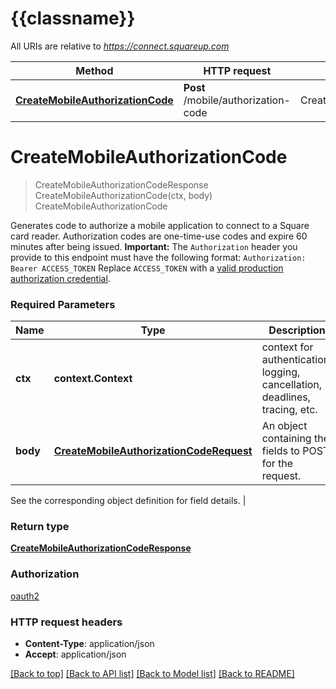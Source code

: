 # {{classname}}

All URIs are relative to *https://connect.squareup.com*

Method | HTTP request | Description
------------- | ------------- | -------------
[**CreateMobileAuthorizationCode**](MobileAuthorizationApi.md#CreateMobileAuthorizationCode) | **Post** /mobile/authorization-code | CreateMobileAuthorizationCode

# **CreateMobileAuthorizationCode**
> CreateMobileAuthorizationCodeResponse CreateMobileAuthorizationCode(ctx, body)
CreateMobileAuthorizationCode

Generates code to authorize a mobile application to connect to a Square card reader.  Authorization codes are one-time-use codes and expire 60 minutes after being issued.  __Important:__ The `Authorization` header you provide to this endpoint must have the following format:  ``` Authorization: Bearer ACCESS_TOKEN ```  Replace `ACCESS_TOKEN` with a [valid production authorization credential](https://developer.squareup.com/docs/build-basics/access-tokens).

### Required Parameters

Name | Type | Description  | Notes
------------- | ------------- | ------------- | -------------
 **ctx** | **context.Context** | context for authentication, logging, cancellation, deadlines, tracing, etc.
  **body** | [**CreateMobileAuthorizationCodeRequest**](CreateMobileAuthorizationCodeRequest.md)| An object containing the fields to POST for the request.

See the corresponding object definition for field details. | 

### Return type

[**CreateMobileAuthorizationCodeResponse**](CreateMobileAuthorizationCodeResponse.md)

### Authorization

[oauth2](../README.md#oauth2)

### HTTP request headers

 - **Content-Type**: application/json
 - **Accept**: application/json

[[Back to top]](#) [[Back to API list]](../README.md#documentation-for-api-endpoints) [[Back to Model list]](../README.md#documentation-for-models) [[Back to README]](../README.md)

